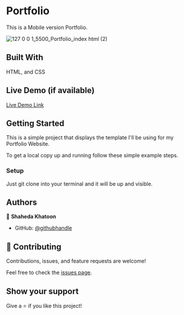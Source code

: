 # Portfolio

This is a Mobile version Portfolio.

![127 0 0 1_5500_Portfolio_index html (2)](https://user-images.githubusercontent.com/73285210/154484081-d6095d7b-8f04-4299-9cf6-77156da3325c.png)

## Built With

HTML, and CSS

## Live Demo (if available)

[Live Demo Link](http://127.0.0.1:5500/Portfolio/index.html)

## Getting Started

This is a simple project that displays the template I'll be using for my Portfolio Website.

To get a local copy up and running follow these simple example steps.

### Setup

Just git clone into your terminal and it will be up and visible.

## Authors

👤 **Shaheda Khatoon**

- GitHub: [@githubhandle](https://github.com/shahedakhatoon)

## 🤝 Contributing

Contributions, issues, and feature requests are welcome!

Feel free to check the [issues page](../../issues/).

## Show your support

Give a ⭐️ if you like this project!
